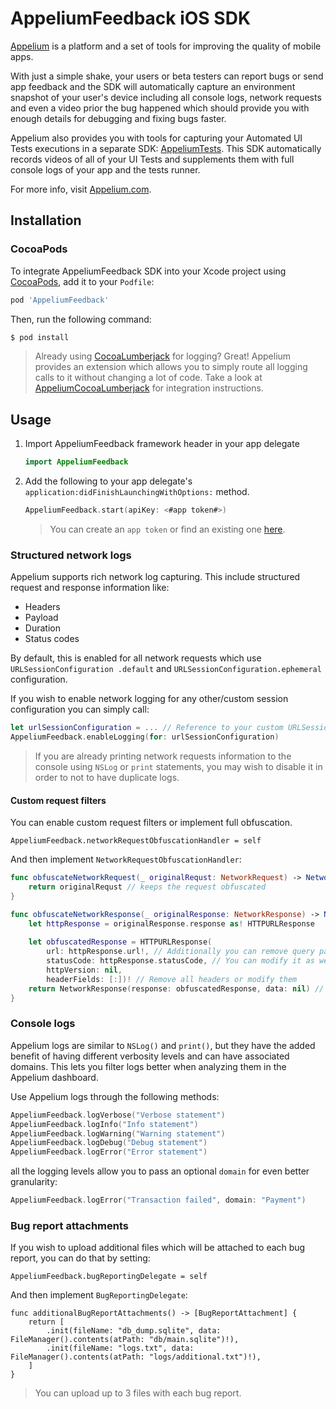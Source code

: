 # AppeliumFeedback iOS SDK

[Appelium](https://www.appelium.com) is a platform and a set of tools for improving the quality of mobile apps.

With just a simple shake, your users or beta testers can report bugs or send app feedback and the SDK will automatically capture an environment snapshot of your user's device including all console logs, network requests and even a video prior the bug happened which should provide you with enough details for debugging and fixing bugs faster.

Appelium also provides you with tools for capturing your Automated UI Tests executions in a separate SDK: [AppeliumTests](https://github.com/Appelium/AppeliumTests). This SDK automatically records videos of all of your UI Tests and supplements them with full console logs of your app and the tests runner.

For more info, visit [Appelium.com](https://www.appelium.com).

## Installation

### CocoaPods

To integrate AppeliumFeedback SDK into your Xcode project using [CocoaPods](https://cocoapods.org), add it to your `Podfile`:

```ruby
pod 'AppeliumFeedback'
```

Then, run the following command:

```bash
$ pod install
```

> Already using [CocoaLumberjack](https://github.com/CocoaLumberjack/CocoaLumberjack) for logging? Great! Appelium provides an extension which allows you to simply route all logging calls to it without changing a lot of code. Take a look at [AppeliumCocoaLumberjack](https://github.com/Appelium/AppeliumCocoaLumberjack) for integration instructions.

## Usage

1. Import AppeliumFeedback framework header in your app delegate

    ```swift
    import AppeliumFeedback
    ```

2. Add the following to your app delegate's `application:didFinishLaunchingWithOptions:` method.
	
	```swift
	AppeliumFeedback.start(apiKey: <#app token#>)
	```
	
	> You can create an `app token` or find an existing one [here](https://dashboard.appelium.com/settings/applications).

### Structured network logs

Appelium supports rich network log capturing. This include structured request and response information like:

- Headers
- Payload
- Duration
- Status codes

By default, this is enabled for all network requests which use `URLSessionConfiguration .default` and `URLSessionConfiguration.ephemeral` configuration.

If you wish to enable network logging for any other/custom session configuration you can simply call:

```swift
let urlSessionConfiguration = ... // Reference to your custom URLSessionConfiguration
AppeliumFeedback.enableLogging(for: urlSessionConfiguration)
```

> If you are already printing network requests information to the console using `NSLog` or `print` statements, you may wish to disable it in order to not to have duplicate logs.

#### Custom request filters

You can enable custom request filters or implement full obfuscation.

	AppeliumFeedback.networkRequestObfuscationHandler = self

And then implement `NetworkRequestObfuscationHandler`:

```swift
func obfuscateNetworkRequest(_ originalRequst: NetworkRequest) -> NetworkRequest? {
    return originalRequst // keeps the request obfuscated
}

func obfuscateNetworkResponse(_ originalResponse: NetworkResponse) -> NetworkResponse? {
    let httpResponse = originalResponse.response as! HTTPURLResponse
    
    let obfuscatedResponse = HTTPURLResponse(
        url: httpResponse.url!, // Additionally you can remove query params, path, port etc
        statusCode: httpResponse.statusCode, // You can modify it as well
        httpVersion: nil,
        headerFields: [:])! // Remove all headers or modify them
    return NetworkResponse(response: obfuscatedResponse, data: nil) // Remove data or modify
}
```

### Console logs

Appelium logs are similar to `NSLog()` and `print()`, but they have the added benefit of having different verbosity levels and can have associated domains. This lets you filter logs better when analyzing them in the Appelium dashboard.

Use Appelium logs through the following methods:

```swift
AppeliumFeedback.logVerbose("Verbose statement")
AppeliumFeedback.logInfo("Info statement")
AppeliumFeedback.logWarning("Warning statement")
AppeliumFeedback.logDebug("Debug statement")
AppeliumFeedback.logError("Error statement")
```

all the logging levels allow you to pass an optional `domain` for even better granularity:

```swift
AppeliumFeedback.logError("Transaction failed", domain: "Payment")
```

### Bug report attachments

If you wish to upload additional files which will be attached to each bug report, you can do that by setting:

	AppeliumFeedback.bugReportingDelegate = self
	
And then implement `BugReportingDelegate`:

```
func additionalBugReportAttachments() -> [BugReportAttachment] {
    return [
        .init(fileName: "db_dump.sqlite", data: FileManager().contents(atPath: "db/main.sqlite")!),
        .init(fileName: "logs.txt", data: FileManager().contents(atPath: "logs/additional.txt")!),
    ]
}
```

> You can upload up to 3 files with each bug report.
